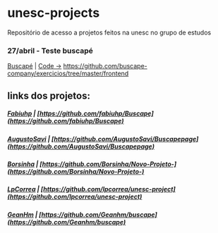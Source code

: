 # unesc-projects
Repositório de acesso a projetos feitos na unesc no grupo de estudos

### 27/abril - Teste buscapé
[Buscapé](https://www.buscape.com.br/) | [Code →](https://github.com/buscape-company/exercicios/tree/master/frontend)
https://github.com/buscape-company/exercicios/tree/master/frontend

## links dos projetos:
##### [Fabiuhp](https://github.com/fabiuhp) | [https://github.com/fabiuhp/Buscape](https://github.com/fabiuhp/Buscape)
##### [AugustoSavi](https://github.com/AugustoSavi) | [https://github.com/AugustoSavi/Buscapepage](https://github.com/AugustoSavi/Buscapepage)
##### [Borsinha](https://github.com/Borsinha) | [https://github.com/Borsinha/Novo-Projeto-](https://github.com/Borsinha/Novo-Projeto-)
##### [LpCorrea](https://github.com/lpcorrea) | [https://github.com/lpcorrea/unesc-project](https://github.com/lpcorrea/unesc-project)
##### [GeanHm](https://github.com/Geanhm) | [https://github.com/Geanhm/buscape](https://github.com/Geanhm/buscape)
